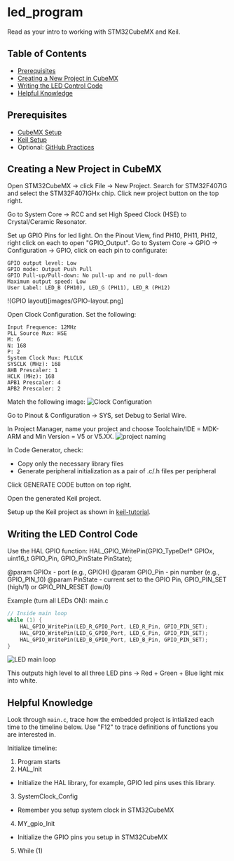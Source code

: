 # led_program
Read as your intro to working with STM32CubeMX and Keil.

## Table of Contents
- [Prerequisites](#prerequisites)
- [Creating a New Project in CubeMX](#creating-a-new-project-in-cubemx)
- [Writing the LED Control Code](#writing-the-led-control-code)
- [Helpful Knowledge](#helpful-knowledge)

## Prerequisites
- [CubeMX Setup](../../cubemx-tutorial.md)
- [Keil Setup](../../keil-tutorial.md)
- Optional: [GitHub Practices](../../github-workflow.md)

## Creating a New Project in CubeMX

Open STM32CubeMX -> click File -> New Project. Search for STM32F407IG and select the STM32F407IGHx chip. Click new project button on the top right.

Go to System Core -> RCC and set High Speed Clock (HSE) to Crystal/Ceramic Resonator.

Set up GPIO Pins for led light.
On the Pinout View, find PH10, PH11, PH12, right click on each to open "GPIO_Output". Go to System Core -> GPIO -> Configuration -> GPIO, click on each pin to configurate:
```
GPIO output level: Low
GPIO mode: Output Push Pull
GPIO Pull-up/Pull-down: No pull-up and no pull-down
Maximum output speed: Low
User Label: LED_B (PH10), LED_G (PH11), LED_R (PH12)
```
!(GPIO layout)[images/GPIO-layout.png]

Open Clock Configuration. Set the following:
```
Input Frequence: 12MHz
PLL Source Mux: HSE
M: 6
N: 168
P: 2
System Clock Mux: PLLCLK
SYSCLK (MHz): 168
AHB Prescaler: 1
HCLK (MHz): 168
APB1 Prescaler: 4
APB2 Prescaler: 2
```
Match the following image:
![Clock Configuration](images/clock-config.png)

Go to Pinout & Configuration -> SYS, set Debug to Serial Wire.

In Project Manager, name your project and choose Toolchain/IDE = MDK-ARM and Min Version = V5 or V5.XX.
![project naming](images/project-name.png)

In Code Generator, check:
 - Copy only the necessary library files
 - Generate peripheral initialization as a pair of .c/.h files per peripheral

Click GENERATE CODE button on top right.

Open the generated Keil project.

Setup up the Keil project as shown in [keil-tutorial](keil-tutorial.md).

## Writing the LED Control Code

Use the HAL GPIO function:
HAL_GPIO_WritePin(GPIO_TypeDef* GPIOx, uint16_t GPIO_Pin, GPIO_PinState PinState);

@param GPIOx - port (e.g., GPIOH)
@param GPIO_Pin - pin number (e.g., GPIO_PIN_10)
@param PinState - current set to the GPIO Pin, GPIO_PIN_SET (high/1) or GPIO_PIN_RESET (low/0)

Example (turn all LEDs ON):
main.c
```C
// Inside main loop
while (1) {
	HAL_GPIO_WritePin(LED_R_GPIO_Port, LED_R_Pin, GPIO_PIN_SET);
	HAL_GPIO_WritePin(LED_G_GPIO_Port, LED_G_Pin, GPIO_PIN_SET);
	HAL_GPIO_WritePin(LED_B_GPIO_Port, LED_B_Pin, GPIO_PIN_SET);
}
```
![LED main loop](led-main-loop.png)


This outputs high level to all three LED pins → Red + Green + Blue light mix into white.

## Helpful Knowledge
Look through `main.c`, trace how the embedded project is intialized each time to the timeline below. Use "F12" to trace definitions of functions you are interested in.

Initialize timeline:
 1. Program starts
 2. HAL_Init
  - Initialize the HAL library, for example, GPIO led pins uses this library.
 3. SystemClock_Config
  - Remember you setup system clock in STM32CubeMX
 4. MY_gpio_Init
  - Initialize the GPIO pins you setup in STM32CubeMX
 5. While (1)